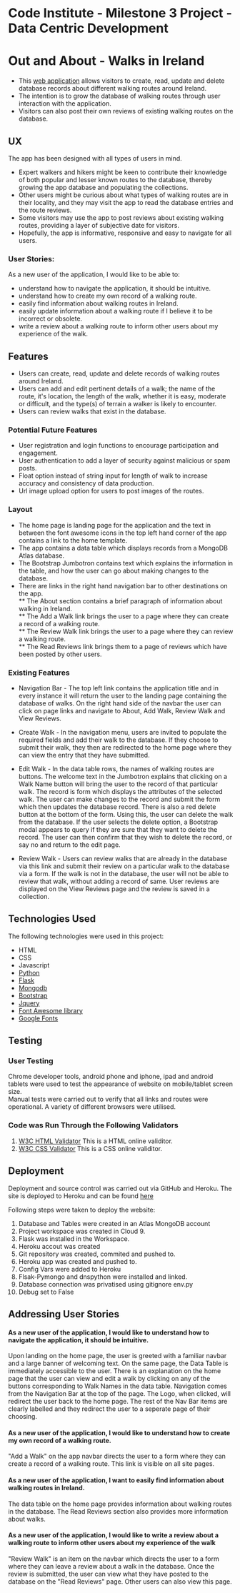 # Code Institute - Milestone 3 Project - Data Centric Development

# Out and About - Walks in Ireland

* This [web application](https://walking-challenge-ms3.herokuapp.com/) allows visitors to create, read, update and delete database records about different walking routes around Ireland. 
* The intention is to grow the database of walking routes through user interaction with the application.  
* Visitors can also post their own reviews of existing walking routes on the database.

## UX

The app has been designed with all types of users in mind.  
* Expert walkers and hikers might be keen to contribute their knowledge of both popular and lesser known routes to the database, thereby growing the app database and populating the collections.  
* Other users might be curious about what types of walking routes are in their locality, and they may visit the app to read the database entries and the route reviews.  
* Some visitors may use the app to post reviews about existing walking routes, providing a layer of subjective date for visitors.  
* Hopefully, the app is informative, responsive and easy to navigate for all users.  

### User Stories:
As a new user of the application, I would like to be able to:
* understand how to navigate the application, it should be intuitive.
* understand how to create my own record of a walking route.
* easily find information about walking routes in Ireland.
* easily update information about a walking route if I believe it to be incorrect or obsolete.
* write a review about a walking route to inform other users about my experience of the walk.

## Features
* Users can create, read, update and delete records of walking routes around Ireland.  
* Users can add and edit pertinent details of a walk; the name of the route, it's location, the length of the walk, whether it is easy, moderate or difficult, and the type(s) of terrain a walker is likely to encounter.
* Users can review walks that exist in the database.

### Potential Future Features
* User registration and login functions to encourage participation and engagement.
* User authentication to add a layer of security against malicious or spam posts.
* Float option instead of string input for length of walk to increase accuracy and consistency of data production.
* Url image upload option for users to post images of the routes.

### Layout

* The home page is landing page for the application and the text in between the font awesome icons in the top left hand corner of the app contains a link to the home template. 
* The app contains a data table which displays records from a MongoDB Atlas database. 
* The Bootstrap Jumbotron contains text which explains the information in the table, and how the user can go about making changes to the database.
* There are links in the right hand navigation bar to other destinations on the app.  
** The About section contains a brief paragraph of information about walking in Ireland.  
** The Add a Walk link brings the user to a page where they can create a record of a walking route.  
** The Review Walk link brings the user to a page where they can review a walking route.  
** The Read Reviews link brings them to a page of reviews which have been posted by other users. 

### Existing Features
* Navigation Bar - The top left link contains the application title and in every instance it will return the user to the landing page containing the database of walks. On the right hand side of the navbar the user can click on page links and navigate to About, Add Walk, Review Walk and View Reviews. 

* Create Walk - In the navigation menu, users are invited to populate the required fields and add their walk to the database. If they choose to submit their walk, they then are redirected to the home page where they can view the entry that they have submitted.

* Edit Walk - In the data table rows, the names of walking routes are buttons.  The welcome text in the Jumbotron explains that clicking on a Walk Name button will bring the user to the record of that particular walk.  The record is form which displays the attributes of the selected walk. The user can make changes to the record and submit the form which then updates the database record. There is also a red delete button at the bottom of the form.  Using this, the user can delete the walk from the database.  If the user selects the delete option, a Bootstrap modal appears to query if they are sure that they want to delete the record.  The user can then confirm that they wish to delete the record, or say no and return to the edit page.

* Review Walk - Users can review walks that are already in the database via this link and submit their review on a particular walk to the database via a form.  If the walk is not in the database, the user will not be able to review that walk, without adding a record of same. User reviews are displayed on the View Reviews page and the review is saved in a collection.

## Technologies Used

The following technologies were used in this project:
* HTML
* CSS
* Javascript
 * [Python](https://www.python.org/)
 * [Flask](http://flask.pocoo.org/)
 * [Mongodb](https://www.mongodb.com/)
 * [Bootstrap](https://getbootstrap.com/)
 * [Jquery](https://code.jquery.com/jquery-3.2.1.js)
 * [Font Awesome library](https://fontawesome.com/)
 * [Google Fonts](https://fonts.google.com/)

## Testing

### User Testing

Chrome developer tools, android phone and iphone, ipad and android tablets were used to test the appearance of website on mobile/tablet screen size.  
Manual tests were carried out to verify that all links and routes were operational.  A variety of different browsers were utilised.

### Code was Run Through the Following Validators

1. [W3C HTML Validator](https://validator.w3.org/) This is a HTML online validitor.
2. [W3C CSS Validator](https://jigsaw.w3.org/css-validator/) This is a CSS online validitor.


## Deployment

Deployment and source control was carried out via GitHub and Heroku. The site is deployed to Heroku and can be found [here](https://walking-challenge-ms3.herokuapp.com/)

Following steps were taken to deploy the website:
1. Database and Tables were created in an Atlas MongoDB account
2. Project workspace was created in Cloud 9.
3. Flask was installed in the Workspace.
4. Heroku accout was created
5. Git repository was created, commited and pushed to. 
6. Heroku app was created and pushed to.
7. Config Vars were added to Heroku
8. Flsak-Pymongo and dnspython were installed and linked.
9. Database connection was privatised using gitignore env.py
10. Debug set to False


## Addressing User Stories

#### As a new user of the application, I would like to understand how to navigate the application, it should be intuitive.

Upon landing on the home page, the user is greeted with a familiar navbar and a large banner of welcoming text.  On the same page, the Data Table is immediately accessible to the user.  There is an explanation on the home page that the user can view and edit a walk by clicking on any of the buttons corresponding to Walk Names in the data table.  Navigation comes from the Navigation Bar at the top of the page. The Logo, when clicked, will redirect the user back to the home page. The rest of the Nav Bar items are clearly labelled and they redirect the user to a seperate page of their choosing.

#### As a new user of the application, I would like to understand how to create my own record of a walking route.

"Add a Walk" on the app navbar directs the user to a form where they can create a record of a walking route.  This link is visible on all site pages.


#### As a new user of the application, I want to easily find information about walking routes in Ireland.

The data table on the home page provides information about walking routes in the database.  The Read Reviews section also provides more information about walks.

#### As a new user of the application, I would like to write a review about a walking route to inform other users about my experience of the walk

"Review Walk" is an item on the navbar which directs the user to a form where they can leave a review about a walk in the database. Once the review is submitted, the user can view what they have posted to the database on the "Read Reviews" page. Other users can also view this page.


